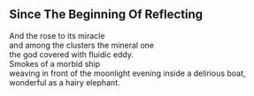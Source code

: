 Since The Beginning Of Reflecting
---------------------------------
And the rose to its miracle  
and among the clusters the mineral one  
the god covered with fluidic eddy.  
Smokes of a morbid ship  
weaving in front of the moonlight evening inside a delirious boat,  
wonderful as a hairy elephant.  
